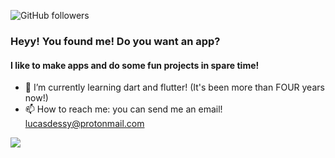 ![GitHub followers](https://img.shields.io/github/followers/lucasdessy?style=social)
### Heyy! You found me! Do you want an app?
#### I like to make apps and do some fun projects in spare time!
- 🌱 I’m currently learning dart and flutter! (It's been more than FOUR years now!)
- 📫 How to reach me: you can send me an email! [lucasdessy@protonmail.com](mailto:lucasdessy@protonmail.com)


<img align="center" src="https://github-readme-stats.vercel.app/api/top-langs/?username=lucasdessy&count_private=true&hide=css&layout=compact&theme=tokyonight&langs_count=4" />
